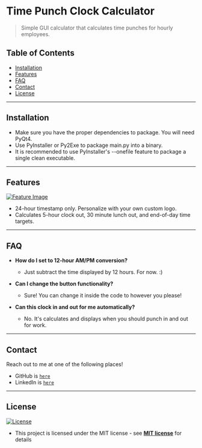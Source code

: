 # Time Punch Clock Calculator

> Simple GUI calculator that calculates time punches for hourly employees.

## Table of Contents

- [Installation](#installation)
- [Features](#features)
- [FAQ](#faq)
- [Contact](#contact)
- [License](#license)

---

## Installation

- Make sure you have the proper dependencies to package. You will need PyQt4.
- Use PyInstaller or Py2Exe to package main.py into a binary. 
- It is recommended to use PyInstaller's --onefile feature to package a single clean executable.

---
## Features

[![Feature Image](http://i.imgur.com/2iLFsua.png)]()

- 24-hour timestamp only. Personalize with your own custom logo.
- Calculates 5-hour clock out, 30 minute lunch out, and end-of-day time targets.

---
## FAQ

- **How do I set to 12-hour AM/PM conversion?**
    - Just subtract the time displayed by 12 hours. For now. :) 

- **Can I change the button functionality?**
    - Sure! You can change it inside the code to however you please!

- **Can this clock in and out for me automatically?**
    - No. It's calculates and displays when you should punch in and out for work.

---

## Contact

Reach out to me at one of the following places!

- GitHub is <a href="http://github.com/deanln" target="_blank">`here`</a>
- LinkedIn is <a href="https://www.linkedin.com/in/dean-nguyen-43a08b14a/" target="_blank">`here`</a>

---

## License

[![License](http://img.shields.io/:license-mit-blue.svg?style=flat-square)](http://badges.mit-license.org)

- This project is licensed under the MIT license - see **[MIT license](http://opensource.org/licenses/mit-license.php)** for details